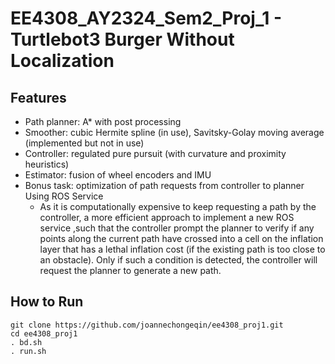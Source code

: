 # EE4308_AY2324_Sem2_Proj_1 - Turtlebot3 Burger Without Localization
## Features
- Path planner: A* with post processing
- Smoother: cubic Hermite spline (in use), Savitsky-Golay moving average (implemented but not in use)
- Controller: regulated pure pursuit (with curvature and proximity heuristics)
- Estimator: fusion of wheel encoders and IMU
- Bonus task: optimization of path requests from controller to planner Using ROS Service
  - As it is computationally expensive to keep requesting a path by the controller, a more efficient approach to implement a new ROS service ,such that the controller prompt the planner to verify if any points along the current path have crossed into a cell on the inflation layer that has a lethal inflation cost (if the existing path is too close to an obstacle). Only if such a condition is detected, the controller will request the planner to generate a new path.

## How to Run
```shell
git clone https://github.com/joannechongeqin/ee4308_proj1.git
cd ee4308_proj1
. bd.sh
. run.sh
```
